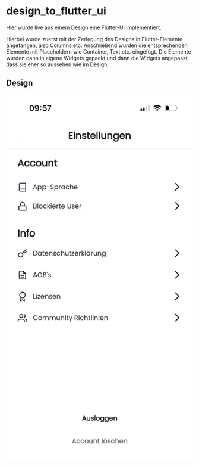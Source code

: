 # design_to_flutter_ui

Hier wurde live aus einem Design eine Flutter-UI implementiert.

Hierbei wurde zuerst mit der Zerlegung des Designs in Flutter-Elemente angefangen, also Columns etc.
Anschließend wurden die entsprechenden Elemente mit Placeholdern wie Container, Text etc. eingefügt.
Die Elemente wurden dann in eigene Widgets gepackt und dann die Widgets angepasst, dass sie eher so aussehen wie im Design.

## Design


![Design](design_einstellungen.jpg)